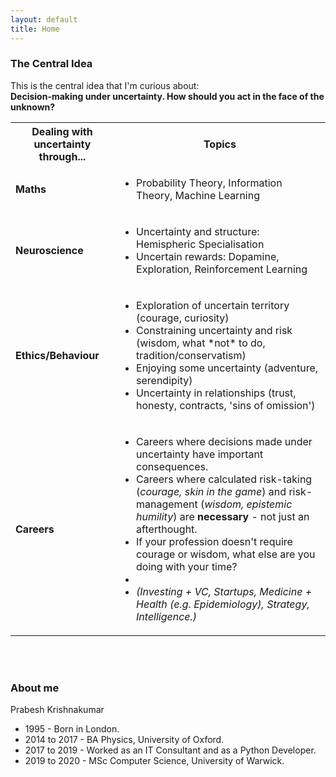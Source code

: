 ```yaml
---
layout: default
title: Home
---
```


### The Central Idea
This is the central idea that I'm curious about:<br>
**Decision-making under uncertainty. How should you act in the face of the unknown?**


<table style="width:100%">
  <tr>
    <th> <b>Dealing with uncertainty through...</b> </th>
    <th> <b>Topics</b> </th>
  </tr>
  <tr>
    <td><b>Maths</b></td>
    <td>
      <ul>
        <li>Probability Theory, Information Theory, Machine Learning</li>
      </ul>
    </td>
  </tr>
  <tr>
    <td><b>Neuroscience</b></td>
    <td>
      <ul>
        <li>Uncertainty and structure: Hemispheric Specialisation</li>
        <li>Uncertain rewards: Dopamine, Exploration, Reinforcement Learning</li>
      </ul>
    </td>
  </tr>
  <tr>
    <td><b>Ethics/Behaviour</b></td>
    <td>
      <ul>
        <li>Exploration of uncertain territory (courage, curiosity)</li>
        <li>Constraining uncertainty and risk (wisdom, what *not* to do, tradition/conservatism)</li>
        <li>Enjoying some uncertainty (adventure, serendipity)</li>
        <li>Uncertainty in relationships (trust, honesty, contracts, 'sins of omission')</li>
      </ul>
    </td>
  </tr>
  <tr>
    <td><b>Careers</b></td>
    <td>
      <ul>
        <li>Careers where decisions made under uncertainty have important consequences.</li>
        <li>Careers where calculated risk-taking (<i>courage, skin in the game</i>) and risk-management (<i>wisdom, epistemic humility</i>) are <b>necessary</b> - not just an afterthought.</li>
        <li>If your profession doesn't require courage or wisdom, what else are you doing with your time?<li>
        <li><i>(Investing + VC, Startups, Medicine + Health (e.g. Epidemiology), Strategy, Intelligence.)</i></li>
      </ul>
    </td>
  </tr>
</table>


<br>
<br>

### About me
Prabesh Krishnakumar
* 1995 - Born in London. <br>
* 2014 to 2017 - BA Physics, University of Oxford. <br>
* 2017 to 2019 - Worked as an IT Consultant and as a Python Developer. <br>
* 2019 to 2020 - MSc Computer Science, University of Warwick. <br>

